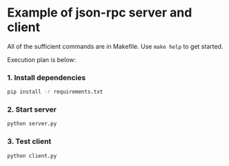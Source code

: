 # Example of json-rpc server and client

All of the sufficient commands are in Makefile. Use `make help` to get started.

Execution plan is below:

### 1. Install dependencies
```bash
pip install -r requirements.txt
```

### 2. Start server
```bash
python server.py
```

### 3. Test client
```bash
python client.py
```
